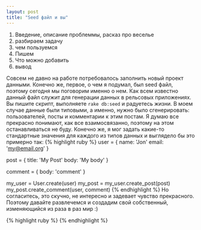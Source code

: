 ```yaml
---
layout: post
title: "Seed файл и вы"
---
```


1. Введение, описание проблеммы, расказ про веселье
2. разбираем задачу
3. чем пользуемся
4. Пишем
5. Что можно добавить
6. вывод

Совсем не давно на работе потребовалось заполнить новый проект данными. Конечно же, первое, о чем я подумал, был seed файл, поэтому сегодня мы поговорим именно о нем. Как всем известно данный файл служит для генерации данных в рельсовых приложениях. Вы пишите скрипт, выполняете `rake db:seed` и радуетесь жизни. В моем случае данные были типовыми, а именно, нужно было сгенерировать: пользователей, посты и комментарии к этим постам. Я думаю все прекрасно понимают, как все взаимосвязанно, поэтому на этом останавливаться не буду. 
Конечно же, я мог задать какие-то стандартные значения для каждого из типов данных и выглядело бы это примерно так:
{% highlight ruby %}
user = {
  name:  'Jon'
  email: 'my@email.org'
  }

post = {
  title:  'My Post'
  body:   'My body'
  }

comment = { body: 'comment' }

my_user = User.create(user)
my_post = my_user.create_post(post)
my_post.create_comment(user, comment)
{% endhighlight %}
Но согласитесь, это скучно, не интересно и задевает чувство прекрасного. Поэтому давайте развлечемся и создадим свой собственный, изменяющийся из раза в раз мир :)


{% highlight ruby %}
{% endhighlight %}

